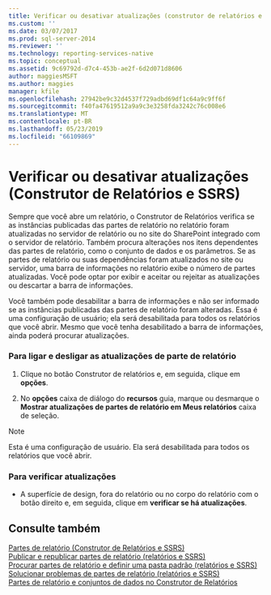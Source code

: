 ```yaml
---
title: Verificar ou desativar atualizações (construtor de relatórios e SSRS) | Microsoft Docs
ms.custom: ''
ms.date: 03/07/2017
ms.prod: sql-server-2014
ms.reviewer: ''
ms.technology: reporting-services-native
ms.topic: conceptual
ms.assetid: 9c69792d-d7c4-453b-ae2f-6d2d071d8606
author: maggiesMSFT
ms.author: maggies
manager: kfile
ms.openlocfilehash: 27942be9c32d4537f729adbd69df1c64a9c9ff6f
ms.sourcegitcommit: f40fa47619512a9a9c3e3258fda3242c76c008e6
ms.translationtype: MT
ms.contentlocale: pt-BR
ms.lasthandoff: 05/23/2019
ms.locfileid: "66109869"
---
```

# <a name="check-for-updates-or-turn-updates-off-report-builder-and-ssrs"></a>Verificar ou desativar atualizações (Construtor de Relatórios e SSRS)
  Sempre que você abre um relatório, o Construtor de Relatórios verifica se as instâncias publicadas das partes de relatório no relatório foram atualizadas no servidor de relatório ou no site do SharePoint integrado com o servidor de relatório. Também procura alterações nos itens dependentes das partes de relatório, como o conjunto de dados e os parâmetros. Se as partes de relatório ou suas dependências foram atualizados no site ou servidor, uma barra de informações no relatório exibe o número de partes atualizadas. Você pode optar por exibir e aceitar ou rejeitar as atualizações ou descartar a barra de informações.  
  
 Você também pode desabilitar a barra de informações e não ser informado se as instâncias publicadas das partes de relatório foram alteradas. Essa é uma configuração de usuário; ela será desabilitada para todos os relatórios que você abrir. Mesmo que você tenha desabilitado a barra de informações, ainda poderá procurar atualizações.  
  
### <a name="to-turn-on-and-off-report-part-updates"></a>Para ligar e desligar as atualizações de parte de relatório  
  
1.  Clique no botão Construtor de relatórios e, em seguida, clique em **opções**.  
  
2.  No **opções** caixa de diálogo do **recursos** guia, marque ou desmarque o **Mostrar atualizações de partes de relatório em Meus relatórios** caixa de seleção.  
  
> [!NOTE]  
>  Esta é uma configuração de usuário. Ela será desabilitada para todos os relatórios que você abrir.  
  
### <a name="to-check-for-updates"></a>Para verificar atualizações  
  
-   A superfície de design, fora do relatório ou no corpo do relatório com o botão direito e, em seguida, clique em **verificar se há atualizações**.  
  
## <a name="see-also"></a>Consulte também  
 [Partes de relatório &#40;Construtor de Relatórios e SSRS&#41;](report-parts-report-builder-and-ssrs.md)   
 [Publicar e republicar partes de relatório &#40;relatórios e SSRS&#41;](report-design/publish-and-republish-report-parts-report-builder-and-ssrs.md)   
 [Procurar partes de relatório e definir uma pasta padrão &#40;relatórios e SSRS&#41;](report-design/browse-for-report-parts-and-set-a-default-folder-report-builder-and-ssrs.md)   
 [Solucionar problemas de partes de relatório &#40;relatórios e SSRS&#41;](../../2014/reporting-services/troubleshoot-report-parts-report-builder-and-ssrs.md)   
 [Partes de relatório e conjuntos de dados no Construtor de Relatórios](report-data/report-parts-and-datasets-in-report-builder.md)  
  
  
